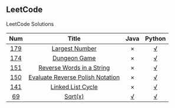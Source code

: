 LeetCode
----------
LeetCode Solutions

| Num  |    Title | Java |Python
|:-----: |:-----------:|:-----:|:-----:|
|[179][179]|[Largest Number][179]|×|[√](./python/179/Solution.py)|
|[174][174]|[Dungeon Game][174]|×|[√](./python/174/Solution.py)|
|[151][151]|[Reverse Words in a String][151]|×|[√](./python/151/Solution.py)|
|[150][150]|[Evaluate Reverse Polish Notation][150]|×|[√](./python/150/Solution.py)|
|[141][141]|[Linked List Cycle][141]|×|[√](./python/141/Solution.py)|
|[69][69]|[Sqrt(x)][69]|[√](./java/69/Solution.java)|[√](./python/69/Solution.py)|

[69]:https://oj.leetcode.com/problems/sqrtx/
[141]:https://oj.leetcode.com/problems/linked-list-cycle/
[150]:https://oj.leetcode.com/problems/evaluate-reverse-polish-notation/
[151]:https://oj.leetcode.com/problems/reverse-words-in-a-string/
[174]:https://oj.leetcode.com/problems/dungeon-game/
[179]:https://oj.leetcode.com/problems/largest-number/

